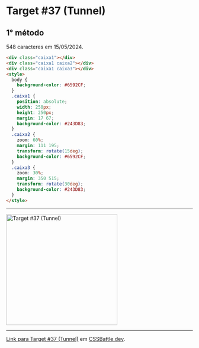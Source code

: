 # Target #37 (Tunnel)

## 1° método

548 caracteres em 15/05/2024.

``` HTML
<div class="caixa1"></div>
<div class="caixa1 caixa2"></div>
<div class="caixa1 caixa3"></div>
<style>
  body {
    background-color: #6592CF;
  }
  .caixa1 {
    position: absolute;
    width: 250px;
    height: 250px;
    margin: 17 67;
    background-color: #243D83;
  }
  .caixa2 {
    zoom: 60%;
    margin: 111 195;
    transform: rotate(15deg);
    background-color: #6592CF;
  }
  .caixa3 {
    zoom: 30%;
    margin: 350 515;
    transform: rotate(30deg);
    background-color: #243D83;
  }
</style>
```

---
<img src="https://cssbattle.dev/targets/37.png" title="Target #37 (Tunnel)" width="300px">

---

[Link para Target #37 (Tunnel)](https://cssbattle.dev/play/37) em [CSSBattle.dev](https://cssbattle.dev/).